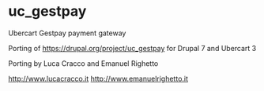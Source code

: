 uc_gestpay
==========

Ubercart Gestpay payment gateway

Porting of https://drupal.org/project/uc_gestpay for Drupal 7 and Ubercart 3

Porting by Luca Cracco and Emanuel Righetto

http://www.lucacracco.it
http://www.emanuelrighetto.it